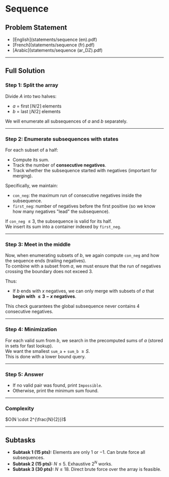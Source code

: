 # Sequence

## Problem Statement
- [English](statements/sequence (en).pdf)  
- [French](statements/sequence (fr).pdf)  
- [Arabic](statements/sequence (ar_DZ).pdf)  

---

## Full Solution

### Step 1: Split the array
Divide $A$ into two halves:

- $a$ = first $\lceil N/2 \rceil$ elements  
- $b$ = last $\lfloor N/2 \rfloor$ elements  

We will enumerate all subsequences of $a$ and $b$ separately.

---

### Step 2: Enumerate subsequences with states
For each subset of a half:

- Compute its sum.  
- Track the number of **consecutive negatives**.  
- Track whether the subsequence started with negatives (important for merging).  

Specifically, we maintain:

- `con_neg`: the maximum run of consecutive negatives inside the subsequence.  
- `first_neg`: number of negatives before the first positive (so we know how many negatives "lead" the subsequence).  

If `con_neg` $\leq 3$, the subsequence is valid for its half.  
We insert its sum into a container indexed by `first_neg`.  

---

### Step 3: Meet in the middle
Now, when enumerating subsets of $b$, we again compute `con_neg` and how the sequence ends (trailing negatives).  
To combine with a subset from $a$, we must ensure that the run of negatives crossing the boundary does not exceed 3.  

Thus:

- If $b$ ends with $x$ negatives, we can only merge with subsets of $a$ that **begin with $\leq 3 - x$ negatives**.  

This check guarantees the global subsequence never contains 4 consecutive negatives.

---

### Step 4: Minimization
For each valid sum from $b$, we search in the precomputed sums of $a$ (stored in sets for fast lookup).  
We want the smallest `sum_a` $+$ `sum_b` $\geq S$.  
This is done with a lower bound query.

---

### Step 5: Answer

- If no valid pair was found, print `Impossible`.  
- Otherwise, print the minimum sum found.

---

### Complexity
$O(N \cdot 2^{\frac{N}{2}})$

---

## Subtasks
- **Subtask 1 (15 pts):** Elements are only $1$ or $-1$. Can brute force all subsequences.  
- **Subtask 2 (15 pts):** $N \leq 5$. Exhaustive $2^N$ works.  
- **Subtask 3 (30 pts):** $N \leq 18$. Direct brute force over the array is feasible.  
